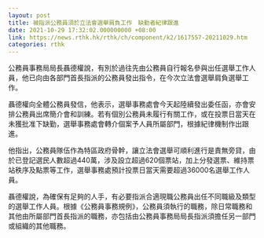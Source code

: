 ```yaml
---
layout: post
title: 被指派公務員須於立法會選舉肩負工作　缺勤者紀律跟進
date: 2021-10-29 17:32:02.000000000 +08:00
link: https://news.rthk.hk/rthk/ch/component/k2/1617557-20211029.htm
categories: rthk
---
```


公務員事務局局長聶德權說，有別於過往先由公務員自行報名參與出任選舉工作人員，他已向由各部門首長指派的公務員發出指令，在今次立法會選舉肩負選舉工作。

聶德權向全體公務員發信，他表示，選舉事務處會今天起陸續發出委任函，亦會安排公務員出席簡介會和訓練。若有個別公務員未履行有關工作，或在投票日當天在未獲批准下缺勤，選舉事務處會轉介個案予人員所屬部門，根據紀律機制作出跟進。　

他指出，公務員隊伍作為特區政府骨幹，讓立法會選舉可順利進行是責無旁貸，由於已登記選民人數超過440萬，涉及設立超過620個票站，加上分發選票、維持票站秩序及點票等工作，選舉事務處預計投票日當天需要超過36000名選舉工作人員。

聶德權說，為確保有足夠的人手，有必要指派合適現職公務員出任不同職級及類型的選舉工作人員。根據《公務員事務規例》，公務員須執行的職務，除日常職務和其他由所屬部門首長指派的職務，亦包括由公務員事務局局長指派須擔任另一部門或組織的其他職務。
